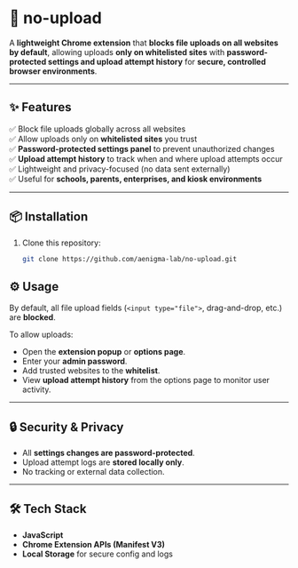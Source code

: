 # 🚫 no-upload

A **lightweight Chrome extension** that **blocks file uploads on all websites by default**, allowing uploads **only on whitelisted sites** with **password-protected settings and upload attempt history** for **secure, controlled browser environments**.

---

## ✨ Features

✅ Block file uploads globally across all websites  
✅ Allow uploads only on **whitelisted sites** you trust  
✅ **Password-protected settings panel** to prevent unauthorized changes  
✅ **Upload attempt history** to track when and where upload attempts occur  
✅ Lightweight and privacy-focused (no data sent externally)  
✅ Useful for **schools, parents, enterprises, and kiosk environments**

---

## 📦 Installation

1. Clone this repository:
   ```bash
   git clone https://github.com/aenigma-lab/no-upload.git
    ```

## ⚙️ Usage

By default, all file upload fields (`<input type="file">`, drag-and-drop, etc.) are **blocked**.

To allow uploads:

- Open the **extension popup** or **options page**.
- Enter your **admin password**.
- Add trusted websites to the **whitelist**.
- View **upload attempt history** from the options page to monitor user activity.

---

## 🔒 Security & Privacy

- All **settings changes are password-protected**.
- Upload attempt logs are **stored locally only**.
- No tracking or external data collection.

---

## 🛠️ Tech Stack

- **JavaScript**
- **Chrome Extension APIs (Manifest V3)**
- **Local Storage** for secure config and logs


